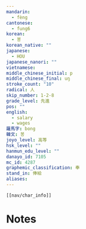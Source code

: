 ```yaml
---
mandarin:
  - fèng
cantonese:
  - fung6
korean:
  - 봉
korean_native: ""
japanese:
  - HOU
japanese_nanori: ""
vietnamese:
middle_chinese_initial: p
middle_chinese_final: uŋ
stroke_count: "10"
radical: 人
skip_number: 1-2-8
grade_level: 先進
pos: ""
english:
  - salary
  - wages
羅馬字: bong
韓文: 봉
joyo_level: 高等
hsk_level: ""
hanmun_edu_level: ""
danayo_id: 7105
mc_id: 4287
graphemic_classification: 奉
stand_in: 俸給
aliases:
---
```

```meta-bind-embed
[[nav/char_info]]
```

# Notes
